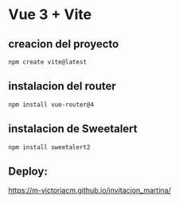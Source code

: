 # Vue 3 + Vite

## creacion del proyecto
```
npm create vite@latest
```

## instalacion del router

```
npm install vue-router@4
```
## instalacion de Sweetalert

```
npm install sweetalert2
```
## Deploy:
https://m-victoriacm.github.io/invitacion_martina/
